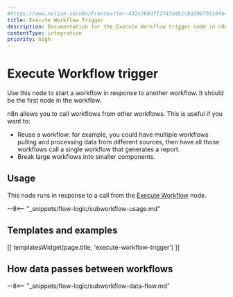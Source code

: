 ```yaml
---
#https://www.notion.so/n8n/Frontmatter-432c2b8dff1f43d4b1c8d20075510fe4
title: Execute Workflow Trigger
description: Documentation for the Execute Workflow trigger node in n8n, a workflow automation platform. Includes guidance on usage, and links to examples.
contentType: integration
priority: high
---
```


# Execute Workflow trigger

Use this node to start a workflow in response to another workflow. It should be the first node in the workflow.

n8n allows you to call workflows from other workflows. This is useful if you want to:

* Reuse a workflow: for example, you could have multiple workflows pulling and processing data from different sources, then have all those workflows call a single workflow that generates a report.
* Break large workflows into smaller components.

## Usage

This node runs in response to a call from the [Execute Workflow](/integrations/builtin/core-nodes/n8n-nodes-base.executeworkflow/) node.

--8<-- "_snippets/flow-logic/subworkflow-usage.md"

## Templates and examples

<!-- see https://www.notion.so/n8n/Pull-in-templates-for-the-integrations-pages-37c716837b804d30a33b47475f6e3780 -->
[[ templatesWidget(page.title, 'execute-workflow-trigger') ]]

## How data passes between workflows

--8<-- "_snippets/flow-logic/subworkflow-data-flow.md"
